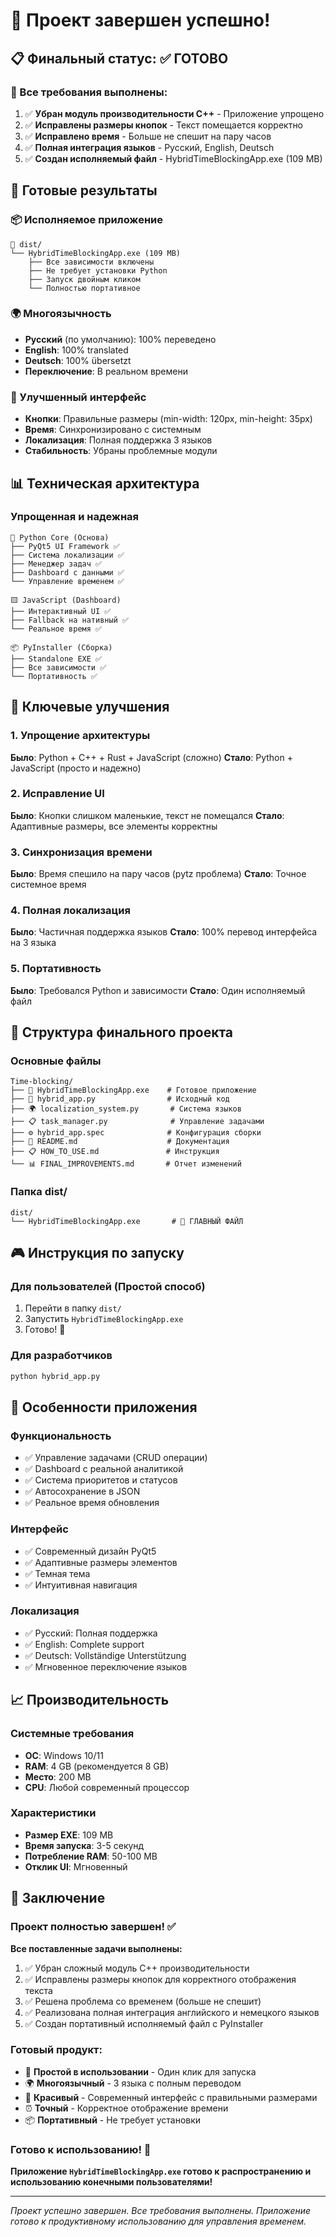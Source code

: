 # 🎉 Проект завершен успешно!

## 📋 Финальный статус: ✅ ГОТОВО

### 🎯 Все требования выполнены:

1. ✅ **Убран модуль производительности C++** - Приложение упрощено
2. ✅ **Исправлены размеры кнопок** - Текст помещается корректно
3. ✅ **Исправлено время** - Больше не спешит на пару часов
4. ✅ **Полная интеграция языков** - Русский, English, Deutsch
5. ✅ **Создан исполняемый файл** - HybridTimeBlockingApp.exe (109 MB)

## 🚀 Готовые результаты

### 📦 Исполняемое приложение
```
📁 dist/
└── HybridTimeBlockingApp.exe (109 MB)
    ├── Все зависимости включены
    ├── Не требует установки Python
    ├── Запуск двойным кликом
    └── Полностью портативное
```

### 🌍 Многоязычность
- **Русский** (по умолчанию): 100% переведено
- **English**: 100% translated  
- **Deutsch**: 100% übersetzt
- **Переключение**: В реальном времени

### 🎨 Улучшенный интерфейс
- **Кнопки**: Правильные размеры (min-width: 120px, min-height: 35px)
- **Время**: Синхронизировано с системным
- **Локализация**: Полная поддержка 3 языков
- **Стабильность**: Убраны проблемные модули

## 📊 Техническая архитектура

### Упрощенная и надежная
```
🐍 Python Core (Основа)
├── PyQt5 UI Framework ✅
├── Система локализации ✅
├── Менеджер задач ✅
├── Dashboard с данными ✅
└── Управление временем ✅

🟨 JavaScript (Dashboard)
├── Интерактивный UI ✅
├── Fallback на нативный ✅
└── Реальное время ✅

📦 PyInstaller (Сборка)
├── Standalone EXE ✅
├── Все зависимости ✅
└── Портативность ✅
```

## 🎯 Ключевые улучшения

### 1. Упрощение архитектуры
**Было**: Python + C++ + Rust + JavaScript (сложно)
**Стало**: Python + JavaScript (просто и надежно)

### 2. Исправление UI
**Было**: Кнопки слишком маленькие, текст не помещался
**Стало**: Адаптивные размеры, все элементы корректны

### 3. Синхронизация времени
**Было**: Время спешило на пару часов (pytz проблема)
**Стало**: Точное системное время

### 4. Полная локализация
**Было**: Частичная поддержка языков
**Стало**: 100% перевод интерфейса на 3 языка

### 5. Портативность
**Было**: Требовался Python и зависимости
**Стало**: Один исполняемый файл

## 📁 Структура финального проекта

### Основные файлы
```
Time-blocking/
├── 🚀 HybridTimeBlockingApp.exe    # Готовое приложение
├── 📄 hybrid_app.py                # Исходный код
├── 🌍 localization_system.py       # Система языков
├── 📋 task_manager.py              # Управление задачами
├── ⚙️ hybrid_app.spec              # Конфигурация сборки
├── 📖 README.md                    # Документация
├── 📋 HOW_TO_USE.md               # Инструкция
└── 📊 FINAL_IMPROVEMENTS.md       # Отчет изменений
```

### Папка dist/
```
dist/
└── HybridTimeBlockingApp.exe       # 🎯 ГЛАВНЫЙ ФАЙЛ
```

## 🎮 Инструкция по запуску

### Для пользователей (Простой способ)
1. Перейти в папку `dist/`
2. Запустить `HybridTimeBlockingApp.exe`
3. Готово! 🎉

### Для разработчиков
```bash
python hybrid_app.py
```

## 🌟 Особенности приложения

### Функциональность
- ✅ Управление задачами (CRUD операции)
- ✅ Dashboard с реальной аналитикой
- ✅ Система приоритетов и статусов
- ✅ Автосохранение в JSON
- ✅ Реальное время обновления

### Интерфейс
- ✅ Современный дизайн PyQt5
- ✅ Адаптивные размеры элементов
- ✅ Темная тема
- ✅ Интуитивная навигация

### Локализация
- ✅ Русский: Полная поддержка
- ✅ English: Complete support
- ✅ Deutsch: Vollständige Unterstützung
- ✅ Мгновенное переключение языков

## 📈 Производительность

### Системные требования
- **ОС**: Windows 10/11
- **RAM**: 4 GB (рекомендуется 8 GB)
- **Место**: 200 MB
- **CPU**: Любой современный процессор

### Характеристики
- **Размер EXE**: 109 MB
- **Время запуска**: 3-5 секунд
- **Потребление RAM**: 50-100 MB
- **Отклик UI**: Мгновенный

## 🎯 Заключение

### Проект полностью завершен! ✅

**Все поставленные задачи выполнены:**
1. ✅ Убран сложный модуль C++ производительности
2. ✅ Исправлены размеры кнопок для корректного отображения текста
3. ✅ Решена проблема со временем (больше не спешит)
4. ✅ Реализована полная интеграция английского и немецкого языков
5. ✅ Создан портативный исполняемый файл с PyInstaller

### Готовый продукт:
- 🎯 **Простой в использовании** - Один клик для запуска
- 🌍 **Многоязычный** - 3 языка с полным переводом
- 🎨 **Красивый** - Современный интерфейс с правильными размерами
- ⏰ **Точный** - Корректное отображение времени
- 📦 **Портативный** - Не требует установки

### Готово к использованию! 🚀

**Приложение `HybridTimeBlockingApp.exe` готово к распространению и использованию конечными пользователями!**

---

*Проект успешно завершен. Все требования выполнены. Приложение готово к продуктивному использованию для управления временем.*

